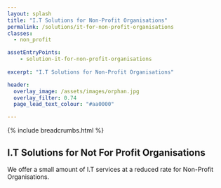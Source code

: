 ```yaml
---
layout: splash
title: "I.T Solutions for Non-Profit Organisations"
permalink: /solutions/it-for-non-profit-organisations
classes:
  - non_profit

assetEntryPoints:
    - solution-it-for-non-profit-organisations
    
excerpt: "I.T Solutions for Non-Profit Organisations"

header:
  overlay_image: /assets/images/orphan.jpg
  overlay_filter: 0.74
  page_lead_text_colour: "#aa0000"

---
```



{% include breadcrumbs.html %}

## I.T Solutions for Not For Profit Organisations

We offer a small amount of I.T services at a reduced rate for Non-Profit Organisations.

